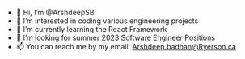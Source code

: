 - 👋 Hi, I’m @ArshdeepSB
- 👀 I’m interested in coding various engineering projects
- 🌱 I’m currently learning the React Framework
- 💞️ I’m looking for summer 2023 Software Engineer Positions
- 📫 You can reach me by my email: Arshdeep.badhan@Ryerson.ca

<!---
ArshdeepSB/ArshdeepSB is a ✨ special ✨ repository because its `README.md` (this file) appears on your GitHub profile.
You can click the Preview link to take a look at your changes.
--->
